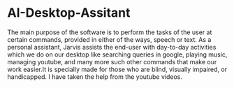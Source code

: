 # AI-Desktop-Assitant
The main purpose of the software is to perform the tasks of the user at certain commands, provided in either of the ways, speech or text.
As a personal assistant, Jarvis assists the end-user with day-to-day activities which we do on our desktop like searching queries in google, playing music, managing youtube, and many more such other commands that make our work easier.It is specially made for those who are blind, visually impaired, or handicapped.
I have taken the help from the youtube videos.